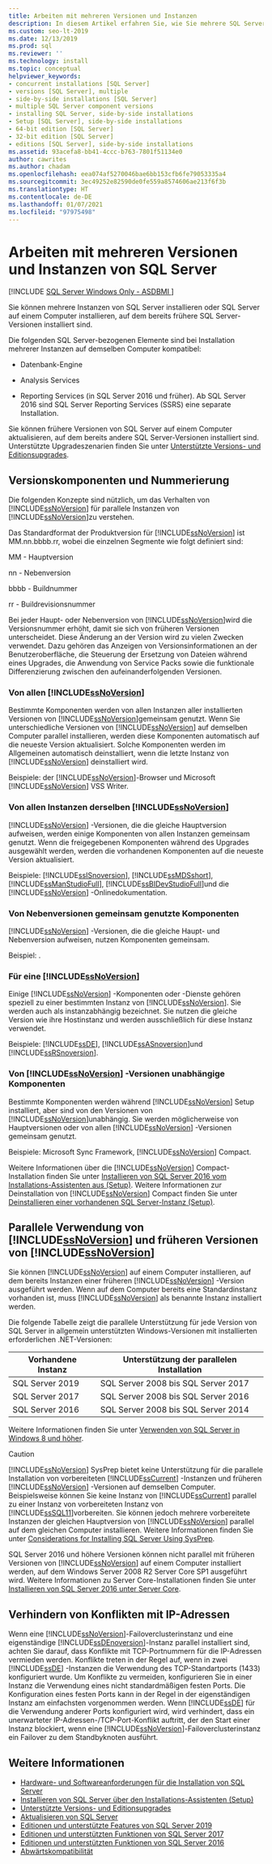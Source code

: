 ```yaml
---
title: Arbeiten mit mehreren Versionen und Instanzen
description: In diesem Artikel erfahren Sie, wie Sie mehrere SQL Server-Instanzen installieren oder SQL Server auf einem Computer installieren, auf dem bereits ältere SQL Server-Versionen installiert sind.
ms.custom: seo-lt-2019
ms.date: 12/13/2019
ms.prod: sql
ms.reviewer: ''
ms.technology: install
ms.topic: conceptual
helpviewer_keywords:
- concurrent installations [SQL Server]
- versions [SQL Server], multiple
- side-by-side installations [SQL Server]
- multiple SQL Server component versions
- installing SQL Server, side-by-side installations
- Setup [SQL Server], side-by-side installations
- 64-bit edition [SQL Server]
- 32-bit edition [SQL Server]
- editions [SQL Server], side-by-side installations
ms.assetid: 93acefa8-bb41-4ccc-b763-7801f51134e0
author: cawrites
ms.author: chadam
ms.openlocfilehash: eea074af5270046bae6bb153cfb6fe79053335a4
ms.sourcegitcommit: 3ec49252e82590de0fe559a8574606ae213f6f3b
ms.translationtype: HT
ms.contentlocale: de-DE
ms.lasthandoff: 01/07/2021
ms.locfileid: "97975498"
---
```

# <a name="work-with-multiple-versions-and-instances-of-sql-server"></a>Arbeiten mit mehreren Versionen und Instanzen von SQL Server

[!INCLUDE [SQL Server Windows Only - ASDBMI ](../../includes/applies-to-version/sql-windows-only-asdbmi.md)]

Sie können mehrere Instanzen von SQL Server installieren oder SQL Server auf einem Computer installieren, auf dem bereits frühere SQL Server-Versionen installiert sind.

Die folgenden SQL Server-bezogenen Elemente sind bei Installation mehrerer Instanzen auf demselben Computer kompatibel:

- Datenbank-Engine

- Analysis Services

- Reporting Services (in SQL Server 2016 und früher). Ab SQL Server 2016 sind SQL Server Reporting Services (SSRS) eine separate Installation. 


Sie können frühere Versionen von SQL Server auf einem Computer aktualisieren, auf dem bereits andere SQL Server-Versionen installiert sind. Unterstützte Upgradeszenarien finden Sie unter [Unterstützte Versions- und Editionsupgrades](../../database-engine/install-windows/supported-version-and-edition-upgrades.md).
  
## <a name="version-components-and-numbering"></a>Versionskomponenten und Nummerierung

 Die folgenden Konzepte sind nützlich, um das Verhalten von [!INCLUDE[ssNoVersion](../../includes/ssnoversion-md.md)] für parallele Instanzen von [!INCLUDE[ssNoVersion](../../includes/ssnoversion-md.md)]zu verstehen.
  
 Das Standardformat der Produktversion für [!INCLUDE[ssNoVersion](../../includes/ssnoversion-md.md)] ist MM.nn.bbbb.rr, wobei die einzelnen Segmente wie folgt definiert sind:
  
 MM - Hauptversion  
  
 nn - Nebenversion  
  
 bbbb - Buildnummer  
  
 rr - Buildrevisionsnummer  
  
 Bei jeder Haupt- oder Nebenversion von [!INCLUDE[ssNoVersion](../../includes/ssnoversion-md.md)]wird die Versionsnummer erhöht, damit sie sich von früheren Versionen unterscheidet. Diese Änderung an der Version wird zu vielen Zwecken verwendet. Dazu gehören das Anzeigen von Versionsinformationen an der Benutzeroberfläche, die Steuerung der Ersetzung von Dateien während eines Upgrades, die Anwendung von Service Packs sowie die funktionale Differenzierung zwischen den aufeinanderfolgenden Versionen.
  
### <a name="components-shared-by-all-versions-of-ssnoversion"></a>Von allen [!INCLUDE[ssNoVersion](../../includes/ssnoversion-md.md)]

 Bestimmte Komponenten werden von allen Instanzen aller installierten Versionen von [!INCLUDE[ssNoVersion](../../includes/ssnoversion-md.md)]gemeinsam genutzt. Wenn Sie unterschiedliche Versionen von [!INCLUDE[ssNoVersion](../../includes/ssnoversion-md.md)] auf demselben Computer parallel installieren, werden diese Komponenten automatisch auf die neueste Version aktualisiert. Solche Komponenten werden im Allgemeinen automatisch deinstalliert, wenn die letzte Instanz von [!INCLUDE[ssNoVersion](../../includes/ssnoversion-md.md)] deinstalliert wird.
  
 Beispiele: der [!INCLUDE[ssNoVersion](../../includes/ssnoversion-md.md)]-Browser und Microsoft [!INCLUDE[ssNoVersion](../../includes/ssnoversion-md.md)] VSS Writer.
  
### <a name="components-shared-across-all-instances-of-the-same-major-version-of-ssnoversion"></a>Von allen Instanzen derselben [!INCLUDE[ssNoVersion](../../includes/ssnoversion-md.md)]

[!INCLUDE[ssNoVersion](../../includes/ssnoversion-md.md)] -Versionen, die die gleiche Hauptversion aufweisen, werden einige Komponenten von allen Instanzen gemeinsam genutzt. Wenn die freigegebenen Komponenten während des Upgrades ausgewählt werden, werden die vorhandenen Komponenten auf die neueste Version aktualisiert.
  
Beispiele: [!INCLUDE[ssISnoversion](../../includes/ssisnoversion-md.md)], [!INCLUDE[ssMDSshort](../../includes/ssmdsshort-md.md)], [!INCLUDE[ssManStudioFull](../../includes/ssmanstudiofull-md.md)], [!INCLUDE[ssBIDevStudioFull](../../includes/ssbidevstudiofull-md.md)]und die [!INCLUDE[ssNoVersion](../../includes/ssnoversion-md.md)] -Onlinedokumentation.
  
### <a name="components-shared-across-minor-versions"></a>Von Nebenversionen gemeinsam genutzte Komponenten

[!INCLUDE[ssNoVersion](../../includes/ssnoversion-md.md)] -Versionen, die die gleiche Haupt- und Nebenversion aufweisen, nutzen Komponenten gemeinsam.
  
Beispiel: .
  
### <a name="components-specific-to-an-instance-of-ssnoversion"></a>Für eine [!INCLUDE[ssNoVersion](../../includes/ssnoversion-md.md)]

Einige [!INCLUDE[ssNoVersion](../../includes/ssnoversion-md.md)] -Komponenten oder -Dienste gehören speziell zu einer bestimmten Instanz von [!INCLUDE[ssNoVersion](../../includes/ssnoversion-md.md)]. Sie werden auch als instanzabhängig bezeichnet. Sie nutzen die gleiche Version wie ihre Hostinstanz und werden ausschließlich für diese Instanz verwendet.
  
Beispiele: [!INCLUDE[ssDE](../../includes/ssde-md.md)], [!INCLUDE[ssASnoversion](../../includes/ssasnoversion-md.md)]und [!INCLUDE[ssRSnoversion](../../includes/ssrsnoversion-md.md)].  
  
### <a name="components-that-are-independent-of-the-ssnoversion-versions"></a>Von [!INCLUDE[ssNoVersion](../../includes/ssnoversion-md.md)] -Versionen unabhängige Komponenten

Bestimmte Komponenten werden während [!INCLUDE[ssNoVersion](../../includes/ssnoversion-md.md)] Setup installiert, aber sind von den Versionen von [!INCLUDE[ssNoVersion](../../includes/ssnoversion-md.md)]unabhängig. Sie werden möglicherweise von Hauptversionen oder von allen [!INCLUDE[ssNoVersion](../../includes/ssnoversion-md.md)] -Versionen gemeinsam genutzt.  

Beispiele: Microsoft Sync Framework, [!INCLUDE[ssNoVersion](../../includes/ssnoversion-md.md)] Compact.  
  
Weitere Informationen über die [!INCLUDE[ssNoVersion](../../includes/ssnoversion-md.md)] Compact-Installation finden Sie unter [Installieren von SQL Server 2016 vom Installations-Assistenten aus &#40;Setup&#41;](../../database-engine/install-windows/install-sql-server-from-the-installation-wizard-setup.md). Weitere Informationen zur Deinstallation von [!INCLUDE[ssNoVersion](../../includes/ssnoversion-md.md)] Compact finden Sie unter [Deinstallieren einer vorhandenen SQL Server-Instanz &#40;Setup&#41;](../../sql-server/install/uninstall-an-existing-instance-of-sql-server-setup.md).  
  
## <a name="using-ssnoversion-side-by-side-with-previous-versions-of-ssnoversion"></a>Parallele Verwendung von [!INCLUDE[ssNoVersion](../../includes/ssnoversion-md.md)] und früheren Versionen von [!INCLUDE[ssNoVersion](../../includes/ssnoversion-md.md)]

Sie können [!INCLUDE[ssNoVersion](../../includes/ssnoversion-md.md)] auf einem Computer installieren, auf dem bereits Instanzen einer früheren [!INCLUDE[ssNoVersion](../../includes/ssnoversion-md.md)] -Version ausgeführt werden. Wenn auf dem Computer bereits eine Standardinstanz vorhanden ist, muss [!INCLUDE[ssNoVersion](../../includes/ssnoversion-md.md)] als benannte Instanz installiert werden.  

Die folgende Tabelle zeigt die parallele Unterstützung für jede Version von SQL Server in allgemein unterstützten Windows-Versionen mit installierten erforderlichen .NET-Versionen:

| Vorhandene Instanz | Unterstützung der parallelen Installation| 
|-------------------|----------------------------|
| SQL Server 2019 | SQL Server 2008 bis SQL Server 2017| 
| SQL Server 2017 | SQL Server 2008 bis SQL Server 2016| 
| SQL Server 2016 | SQL Server 2008 bis SQL Server 2014| 

Weitere Informationen finden Sie unter [Verwenden von SQL Server in Windows 8 und höher](https://support.microsoft.com/help/2681562/using-sql-server-in-windows-8-and-later-versions-of-windows-operating). 

  
> [!CAUTION]  
> [!INCLUDE[ssNoVersion](../../includes/ssnoversion-md.md)] SysPrep bietet keine Unterstützung für die parallele Installation von vorbereiteten [!INCLUDE[ssCurrent](../../includes/sscurrent-md.md)] -Instanzen und früheren [!INCLUDE[ssNoVersion](../../includes/ssnoversion-md.md)] -Versionen auf demselben Computer. Beispielsweise können Sie keine Instanz von [!INCLUDE[ssCurrent](../../includes/sscurrent-md.md)] parallel zu einer Instanz von vorbereiteten Instanz von [!INCLUDE[ssSQL11](../../includes/sssql11-md.md)]vorbereiten. Sie können jedoch mehrere vorbereitete Instanzen der gleichen Hauptversion von [!INCLUDE[ssNoVersion](../../includes/ssnoversion-md.md)] parallel auf dem gleichen Computer installieren. Weitere Informationen finden Sie unter [Considerations for Installing SQL Server Using SysPrep](../../database-engine/install-windows/considerations-for-installing-sql-server-using-sysprep.md).  
>
> SQL Server 2016 und höhere Versionen können nicht parallel mit früheren Versionen von [!INCLUDE[ssNoVersion](../../includes/ssnoversion-md.md)] auf einem Computer installiert werden, auf dem Windows Server 2008 R2 Server Core SP1 ausgeführt wird. Weitere Informationen zu Server Core-Installationen finden Sie unter [Installieren von SQL Server 2016 unter Server Core](../../database-engine/install-windows/install-sql-server-on-server-core.md).  
  


## <a name="preventing-ip-address-conflicts"></a>Verhindern von Konflikten mit IP-Adressen

Wenn eine [!INCLUDE[ssNoVersion](../../includes/ssnoversion-md.md)]-Failoverclusterinstanz und eine eigenständige [!INCLUDE[ssDEnoversion](../../includes/ssdenoversion-md.md)]-Instanz parallel installiert sind, achten Sie darauf, dass Konflikte mit TCP-Portnummern für die IP-Adressen vermieden werden. Konflikte treten in der Regel auf, wenn in zwei [!INCLUDE[ssDE](../../includes/ssde-md.md)] -Instanzen die Verwendung des TCP-Standartports (1433) konfiguriert wurde. Um Konflikte zu vermeiden, konfigurieren Sie in einer Instanz die Verwendung eines nicht standardmäßigen festen Ports. Die Konfiguration eines festen Ports kann in der Regel in der eigenständigen Instanz am einfachsten vorgenommen werden. Wenn [!INCLUDE[ssDE](../../includes/ssde-md.md)] für die Verwendung anderer Ports konfiguriert wird, wird verhindert, dass ein unerwarteter IP-Adressen-/TCP-Port-Konflikt auftritt, der den Start einer Instanz blockiert, wenn eine [!INCLUDE[ssNoVersion](../../includes/ssnoversion-md.md)]-Failoverclusterinstanz ein Failover zu dem Standbyknoten ausführt.
  
## <a name="see-also"></a>Weitere Informationen

* [Hardware- und Softwareanforderungen für die Installation von SQL Server](../../sql-server/install/hardware-and-software-requirements-for-installing-sql-server.md)
* [Installieren von SQL Server über den Installations-Assistenten &#40;Setup&#41;](../../database-engine/install-windows/install-sql-server-from-the-installation-wizard-setup.md)
* [Unterstützte Versions- und Editionsupgrades](../../database-engine/install-windows/supported-version-and-edition-upgrades.md)
* [Aktualisieren von SQL Server](../../database-engine/install-windows/upgrade-sql-server.md)
* [Editionen und unterstützte Features von SQL Server 2019](../../sql-server/editions-and-components-of-sql-server-version-15.md) 
* [Editionen und unterstützten Funktionen von SQL Server 2017](../../sql-server/editions-and-components-of-sql-server-2017.md)
* [Editionen und unterstützten Funktionen von SQL Server 2016](../../sql-server/editions-and-components-of-sql-server-2016.md)
* [Abwärtskompatibilität](/previous-versions/sql/sql-server-2016/cc280407(v=sql.130))